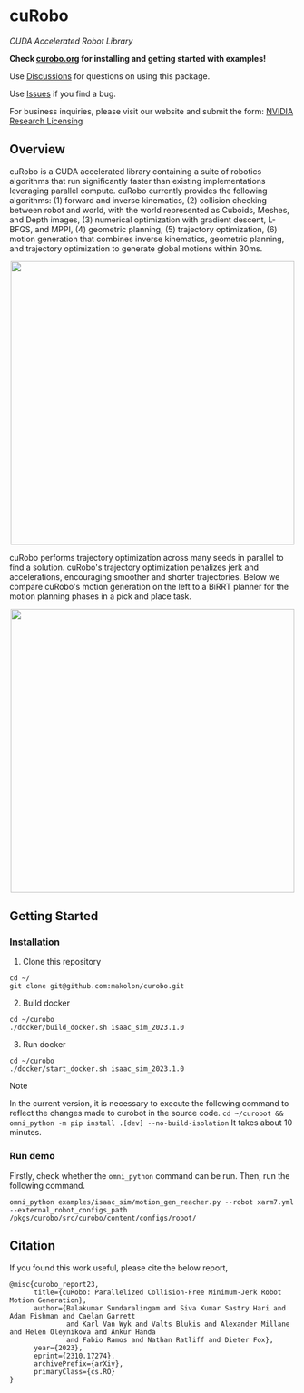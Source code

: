 <!--
Copyright (c) 2023 NVIDIA CORPORATION & AFFILIATES. All rights reserved.

NVIDIA CORPORATION, its affiliates and licensors retain all intellectual
property and proprietary rights in and to this material, related
documentation and any modifications thereto. Any use, reproduction,
disclosure or distribution of this material and related documentation
without an express license agreement from NVIDIA CORPORATION or
its affiliates is strictly prohibited.
-->
# cuRobo

*CUDA Accelerated Robot Library*

**Check [curobo.org](https://curobo.org) for installing and getting started with examples!**

Use [Discussions](https://github.com/NVlabs/curobo/discussions) for questions on using this package.

Use [Issues](https://github.com/NVlabs/curobo/issues) if you find a bug.


For business inquiries, please visit our website and submit the form: [NVIDIA Research Licensing](https://www.nvidia.com/en-us/research/inquiries/)

## Overview

cuRobo is a CUDA accelerated library containing a suite of robotics algorithms that run significantly faster than existing implementations leveraging parallel compute. cuRobo currently provides the following algorithms: (1) forward and inverse kinematics,
(2) collision checking between robot and world, with the world represented as Cuboids, Meshes, and Depth images, (3) numerical optimization with gradient descent, L-BFGS, and MPPI, (4) geometric planning, (5) trajectory optimization, (6) motion generation that combines inverse kinematics, geometric planning, and trajectory optimization to generate global motions within 30ms.

<p align="center">
<img width="500" src="images/robot_demo.gif">
</p>


cuRobo performs trajectory optimization across many seeds in parallel to find a solution. cuRobo's trajectory optimization penalizes jerk and accelerations, encouraging smoother and shorter trajectories. Below we compare cuRobo's motion generation on the left to a BiRRT planner for the motion planning phases in a pick and place task.

<p align="center">
<img width="500" src="images/rrt_compare.gif">
</p>


## Getting Started
### Installation
1. Clone this repository
```
cd ~/
git clone git@github.com:makolon/curobo.git
```
2. Build docker
```
cd ~/curobo
./docker/build_docker.sh isaac_sim_2023.1.0
```

3. Run docker
```
cd ~/curobo
./docker/start_docker.sh isaac_sim_2023.1.0
```

> [!NOTE]
> In the current version, it is necessary to execute the following command to reflect the changes made to curobot in the source code.
> `cd ~/curobot && omni_python -m pip install .[dev] --no-build-isolation`
> It takes about 10 minutes. 

### Run demo
Firstly, check whether the `omni_python` command can be run.
Then, run the following command.
```
omni_python examples/isaac_sim/motion_gen_reacher.py --robot xarm7.yml --external_robot_configs_path /pkgs/curobo/src/curobo/content/configs/robot/
```

## Citation

If you found this work useful, please cite the below report,

```
@misc{curobo_report23,
      title={cuRobo: Parallelized Collision-Free Minimum-Jerk Robot Motion Generation}, 
      author={Balakumar Sundaralingam and Siva Kumar Sastry Hari and Adam Fishman and Caelan Garrett 
              and Karl Van Wyk and Valts Blukis and Alexander Millane and Helen Oleynikova and Ankur Handa 
              and Fabio Ramos and Nathan Ratliff and Dieter Fox},
      year={2023},
      eprint={2310.17274},
      archivePrefix={arXiv},
      primaryClass={cs.RO}
}
```
